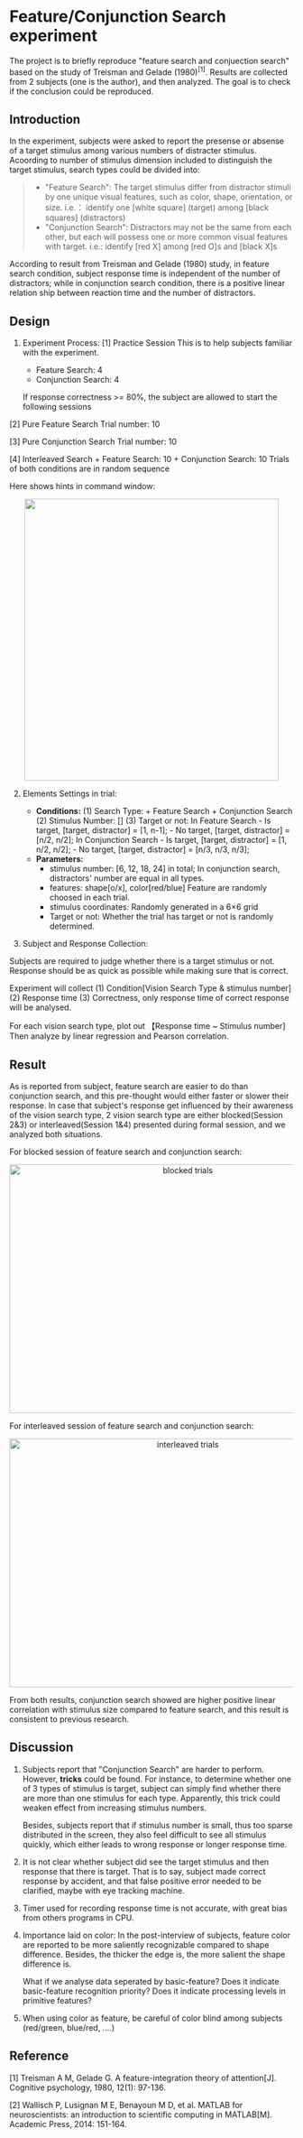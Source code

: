 # Feature/Conjunction Search experiment

The project is to briefly reproduce "feature search and conjuection search" based on the study of Treisman and Gelade (1980)<sup>[1]</sup>. Results are collected from 2 subjects (one is the author), and then analyzed. The goal is to check if the conclusion could be reproduced.

## Introduction

In the experiment, subjects were asked to report the presense or absense of a target stimulus among various numbers of distracter stimulus.
Acoording to number of stimulus dimension included to distinguish the target stimulus, search types could be divided into:
> + "Feature Search":
	The target stimulus differ from distractor stimuli by one unique visual features, such as color, shape, orientation, or size.
	i.e.： identify one [white square] (target) among [black squares] (distractors)
> + "Conjunction Search":
	Distractors may not be the same from each other, but each will possess one or more common visual features with target.
	i.e.: identify [red X] among [red O]s and [black X]s

According to result from Treisman and Gelade (1980) study, in feature search condition, subject response time is independent of the number of distractors; while in conjunction search condition, there is a positive linear relation ship between reaction time and the number of distractors.

## Design

1. Experiment Process:
[1] Practice Session
	This is to help subjects familiar with the experiment.
	+ Feature Search: 4
	+ Conjunction Search: 4
	
	If response correctness >= 80%, the subject are allowed to start the following sessions

[2] Pure Feature Search
	Trial number: 10

[3] Pure Conjunction Search
	Trial number: 10

[4] Interleaved Search
	+ Feature Search: 10
	+ Conjunction Search: 10
	Trials of both conditions are in random sequence
	
Here shows hints in command window:

<div align=center>
	<img width="450" height="500" src="https://github.com/CnDE-M/Feature_Or_Conjunction_Search_Experiment/blob/master/result_image/command_window.png"/>
</div>


2. Elements Settings in trial:

	- **Conditions:**
		(1) Search Type:
			+ Feature Search
			+ Conjunction Search
		(2) Stimulus Number:
			[]
		(3) Target or not:
			In Feature Search
			- Is target, [target, distractor] = [1, n-1];
			- No target, [target, distractor] = [n/2, n/2];
			In Conjunction Search
			- Is target, [target, distractor] = [1, n/2, n/2];
			- No target, [target, distractor] = [n/3, n/3, n/3];
	- **Parameters:**
		+ stimulus number: 
			[6, 12, 18, 24] in total;
			In conjunction search, distractors' number are equal in all types. 
		+ features: 
			shape[o/x], color[red/blue]
			Feature are randomly choosed in each trial.
		+ stimulus coordinates: 
			Randomly generated in a 6×6 grid
		+ Target or not:
			Whether the trial has target or not is randomly determined.


3. Subject and Response Collection:

Subjects are required to judge whether there is a target stimulus or not. Response should be as quick as possible while making sure that is correct.

Experiment will collect 
(1) Condition[Vision Search Type & stimulus number]  
(2) Response time 
(3) Correctness, only response time of correct response will be analysed.

For each vision search type, plot out 【Response time ~ Stimulus number]
Then analyze by linear regression and Pearson correlation.

## Result

As is reported from subject, feature search are easier to do than conjunction search, and this pre-thought would either faster or slower their response. In case that subject's response get influenced by their awareness of the vision search type, 2 vision search type are either blocked(Session 2&3) or interleaved(Session 1&4) presented during formal session, and we analyzed both situations.

For blocked session of feature search and conjunction search:

<div align=center>
	<img width="617" height="441" src="https://github.com/CnDE-M/Feature_Or_Conjunction_Search_Experiment/blob/master/result_image/pure_feature_conjunction.png" alt="blocked trials"/>
</div>

For interleaved session of feature search and conjunction search:

<div align=center>
	<img width="617" height="441" src="https://github.com/CnDE-M/Feature_Or_Conjunction_Search_Experiment/blob/master/result_image/interleaved_feature_conjunction.png" alt="interleaved trials"/>
</div>


From both results, conjunction search showed are higher positive linear correlation with stimulus size compared to feature search, and this result is consistent to previous research.



## Discussion

1. Subjects report that "Conjunction Search" are harder to perform. However, **tricks** could be found. For instance, to determine whether one of 3 types of stimulus is target, subject can simply find whether there are more than one stimulus for each type. Apparently, this trick could weaken effect from increasing stimulus numbers.  

	Besides, subjects report that if stimulus number is small, thus too sparse distributed in the screen, they also feel difficult to see all stimulus quickly, which either leads to wrong response or longer response time.

2. It is not clear whether subject did see the target stimulus and then response that there is target. That is to say, subject made correct response by accident, and that false positive error needed to be clarified, maybe with eye tracking machine.

3. Timer used for recording response time is not accurate, with great bias from others programs in CPU. 

4. Importance laid on color: In the post-interview of subjects, feature color are reported to be more saliently recognizable compared to shape difference. Besides, the thicker the edge is, the more salient the shape difference is. 

	What if we analyse data seperated by basic-feature? Does it indicate basic-feature recognition priority? Does it indicate processing levels in primitive features?

5. When using color as feature, be careful of color blind among subjects (red/green, blue/red, ....)


## Reference

[1] Treisman A M, Gelade G. A feature-integration theory of attention[J]. Cognitive psychology, 1980, 12(1): 97-136.

[2] Wallisch P, Lusignan M E, Benayoun M D, et al. MATLAB for neuroscientists: an introduction to scientific computing in MATLAB[M]. Academic Press, 2014: 151-164.
